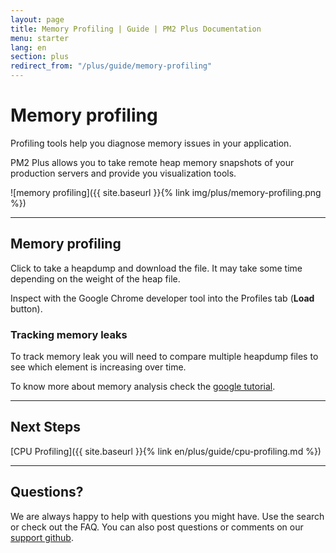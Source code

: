```yaml
---
layout: page
title: Memory Profiling | Guide | PM2 Plus Documentation
menu: starter
lang: en
section: plus
redirect_from: "/plus/guide/memory-profiling"
---
```


# Memory profiling

Profiling tools help you diagnose memory issues in your application.

PM2 Plus allows you to take remote heap memory snapshots of your production servers and provide you visualization tools.

![memory profiling]({{ site.baseurl }}{% link img/plus/memory-profiling.png %})

---

## Memory profiling

Click to take a heapdump and download the file. It may take some time depending on the weight of the heap file.

Inspect with the Google Chrome developer tool into the Profiles tab (**Load** button).

### Tracking memory leaks

To track memory leak you will need to compare multiple heapdump files to see which element is increasing over time.

To know more about memory analysis check the [google tutorial](https://developer.chrome.com/devtools/docs/heap-profiling).

---

## Next Steps

[CPU Profiling]({{ site.baseurl }}{% link en/plus/guide/cpu-profiling.md %})

---

## Questions?

We are always happy to help with questions you might have. Use the search or check out the FAQ. You can also post questions or comments on our [support github](https://github.com/keymetrics/keymetrics-support/issues).
